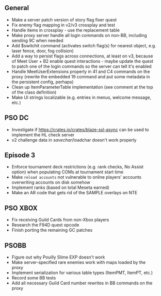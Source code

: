 ## General

- Make a server patch version of story flag fixer quest
- Fix enemy flag mapping in v2/v3 crossplay and test
- Handle items in crossplay - use the replacement table
- Make proxy server handle all login commands on non-BB, including sending 9C when needed
- Add $switchit command (activates switch flag(s) for nearest object, e.g. laser fence, door, fog collision)
- Add a way to persist flags across connections, at least on v3, because of Meet User + B2 enable quest interactions - maybe update the quest to patch one of the login commands so the server can tell it's enabled
- Handle MeetUserExtensions properly in 41 and C4 commands on the proxy (rewrite the embedded 19 command and put some metadata in the persistent config, perhaps)
- Clean up ItemParameterTable implementation (see comment at the top of the class definition)
- Make UI strings localizable (e.g. entries in menus, welcome message, etc.)

## PSO DC

- Investigate if https://crates.io/crates/blaze-ssl-async can be used to implement the HL check server
- v2 challenge data in $savechar/$loadchar doesn't work properly

## Episode 3

- Enforce tournament deck restrictions (e.g. rank checks, No Assist option) when populating COMs at tournament start time
- Make `reload accounts` not vulnerable to online players' accounts overwriting accounts on disk somehow
- Implement ranks (based on total Meseta earned)
- Make an AR code that gets rid of the SAMPLE overlays on NTE

## PSO XBOX

- Fix receiving Guild Cards from non-Xbox players
- Research the F94D quest opcode
- Finish porting the remaining GC patches

## PSOBB

- Figure out why Pouilly Slime EXP doesn't work
- Make server-specified rare enemies work with maps loaded by the proxy
- Implement serialization for various table types (ItemPMT, ItemPT, etc.)
- Record some BB tests
- Add all necessary Guild Card number rewrites in BB commands on the proxy
